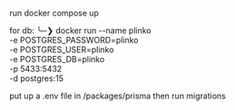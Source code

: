 run docker compose up

for db:
╰─❯ docker run --name plinko \
 -e POSTGRES_PASSWORD=plinko \
 -e POSTGRES_USER=plinko \
 -e POSTGRES_DB=plinko \
 -p 5433:5432 \
 -d postgres:15

put up a .env file in /packages/prisma then run migrations
